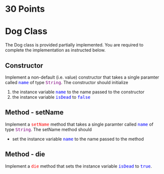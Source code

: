 # 30 Points

# Dog Class

The Dog class is provided partially implemented.  You are required to complete the implementation as instructed below.

## Constructor

Implement a non-default (i.e. value) constructor that takes a single paramter called <span style="color:blue; font-family:monospace;">name</span> of type <span style="color:purple; font-family:monospace;">String</span>.  The constructor should initialize

1. the instance variable <span style="color:blue; font-family:monospace;">name</span> to the name passed to the constructor
2.  the instance variable <span style="color:blue; font-family:monospace;">isDead</span> to <span style="color:blue; font-family:monospace;">false</span>

## Method - setName

Implement a <span style="color:red; font-family:monospace;">setName</span>  method that takes a single paramter called <span style="color:blue; font-family:monospace;">name</span> of type <span style="color:purple; font-family:monospace;">String</span>.  The setName method should

- set the instance variable <span style="color:blue; font-family:monospace;">name</span> to the name passed to the method

## Method - die


Implement a <span style="color:red; font-family:monospace;">die</span> method that sets the instance variable <span style="color:blue; font-family:monospace;">isDead</span> to <span style="color:blue; font-family:monospace;">true</span>.